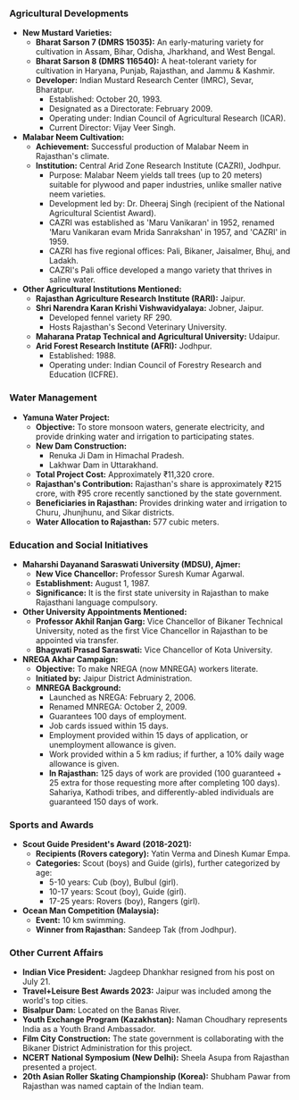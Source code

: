 ### Agricultural Developments

*   **New Mustard Varieties:**
    *   **Bharat Sarson 7 (DMRS 15035):** An early-maturing variety for cultivation in Assam, Bihar, Odisha, Jharkhand, and West Bengal.
    *   **Bharat Sarson 8 (DMRS 116540):** A heat-tolerant variety for cultivation in Haryana, Punjab, Rajasthan, and Jammu & Kashmir.
    *   **Developer:** Indian Mustard Research Center (IMRC), Sevar, Bharatpur.
        *   Established: October 20, 1993.
        *   Designated as a Directorate: February 2009.
        *   Operating under: Indian Council of Agricultural Research (ICAR).
        *   Current Director: Vijay Veer Singh.
*   **Malabar Neem Cultivation:**
    *   **Achievement:** Successful production of Malabar Neem in Rajasthan's climate.
    *   **Institution:** Central Arid Zone Research Institute (CAZRI), Jodhpur.
        *   Purpose: Malabar Neem yields tall trees (up to 20 meters) suitable for plywood and paper industries, unlike smaller native neem varieties.
        *   Development led by: Dr. Dheeraj Singh (recipient of the National Agricultural Scientist Award).
        *   CAZRI was established as 'Maru Vanikaran' in 1952, renamed 'Maru Vanikaran evam Mrida Sanrakshan' in 1957, and 'CAZRI' in 1959.
        *   CAZRI has five regional offices: Pali, Bikaner, Jaisalmer, Bhuj, and Ladakh.
        *   CAZRI's Pali office developed a mango variety that thrives in saline water.
*   **Other Agricultural Institutions Mentioned:**
    *   **Rajasthan Agriculture Research Institute (RARI):** Jaipur.
    *   **Shri Narendra Karan Krishi Vishwavidyalaya:** Jobner, Jaipur.
        *   Developed fennel variety RF 290.
        *   Hosts Rajasthan's Second Veterinary University.
    *   **Maharana Pratap Technical and Agricultural University:** Udaipur.
    *   **Arid Forest Research Institute (AFRI):** Jodhpur.
        *   Established: 1988.
        *   Operating under: Indian Council of Forestry Research and Education (ICFRE).

### Water Management

*   **Yamuna Water Project:**
    *   **Objective:** To store monsoon waters, generate electricity, and provide drinking water and irrigation to participating states.
    *   **New Dam Construction:**
        *   Renuka Ji Dam in Himachal Pradesh.
        *   Lakhwar Dam in Uttarakhand.
    *   **Total Project Cost:** Approximately ₹11,320 crore.
    *   **Rajasthan's Contribution:** Rajasthan's share is approximately ₹215 crore, with ₹95 crore recently sanctioned by the state government.
    *   **Beneficiaries in Rajasthan:** Provides drinking water and irrigation to Churu, Jhunjhunu, and Sikar districts.
    *   **Water Allocation to Rajasthan:** 577 cubic meters.

### Education and Social Initiatives

*   **Maharshi Dayanand Saraswati University (MDSU), Ajmer:**
    *   **New Vice Chancellor:** Professor Suresh Kumar Agarwal.
    *   **Establishment:** August 1, 1987.
    *   **Significance:** It is the first state university in Rajasthan to make Rajasthani language compulsory.
*   **Other University Appointments Mentioned:**
    *   **Professor Akhil Ranjan Garg:** Vice Chancellor of Bikaner Technical University, noted as the first Vice Chancellor in Rajasthan to be appointed via transfer.
    *   **Bhagwati Prasad Saraswati:** Vice Chancellor of Kota University.
*   **NREGA Akhar Campaign:**
    *   **Objective:** To make NREGA (now MNREGA) workers literate.
    *   **Initiated by:** Jaipur District Administration.
    *   **MNREGA Background:**
        *   Launched as NREGA: February 2, 2006.
        *   Renamed MNREGA: October 2, 2009.
        *   Guarantees 100 days of employment.
        *   Job cards issued within 15 days.
        *   Employment provided within 15 days of application, or unemployment allowance is given.
        *   Work provided within a 5 km radius; if further, a 10% daily wage allowance is given.
        *   **In Rajasthan:** 125 days of work are provided (100 guaranteed + 25 extra for those requesting more after completing 100 days). Sahariya, Kathodi tribes, and differently-abled individuals are guaranteed 150 days of work.

### Sports and Awards

*   **Scout Guide President's Award (2018-2021):**
    *   **Recipients (Rovers category):** Yatin Verma and Dinesh Kumar Empa.
    *   **Categories:** Scout (boys) and Guide (girls), further categorized by age:
        *   5-10 years: Cub (boy), Bulbul (girl).
        *   10-17 years: Scout (boy), Guide (girl).
        *   17-25 years: Rovers (boy), Rangers (girl).
*   **Ocean Man Competition (Malaysia):**
    *   **Event:** 10 km swimming.
    *   **Winner from Rajasthan:** Sandeep Tak (from Jodhpur).

### Other Current Affairs

*   **Indian Vice President:** Jagdeep Dhankhar resigned from his post on July 21.
*   **Travel+Leisure Best Awards 2023:** Jaipur was included among the world's top cities.
*   **Bisalpur Dam:** Located on the Banas River.
*   **Youth Exchange Program (Kazakhstan):** Naman Choudhary represents India as a Youth Brand Ambassador.
*   **Film City Construction:** The state government is collaborating with the Bikaner District Administration for this project.
*   **NCERT National Symposium (New Delhi):** Sheela Asupa from Rajasthan presented a project.
*   **20th Asian Roller Skating Championship (Korea):** Shubham Pawar from Rajasthan was named captain of the Indian team.